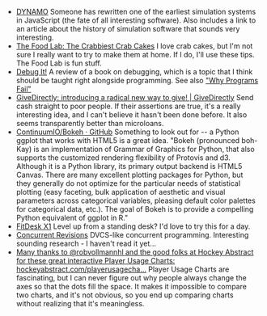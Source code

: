 <!--
.. title: Links: Simulation, Programming, Crab Cakes and Hockey Player Usage Charts
.. date: 2013/04/10 08:41
.. slug: links
.. link:
.. description:
.. tags: Debugging, data-analysis, crab-cake, giving, programming, recipe, python, Recipe books, research, plotting, charity
-->

* [DYNAMO](http://lambda-the-ultimate.org/node/4710)
	Someone has rewritten one of the earliest simulation systems in JavaScript (the fate of all interesting software). Also includes a link to an article about the history of simulation software that sounds very interesting.
* [The Food Lab: The Crabbiest Crab Cakes](http://feeds.seriouseats.com/~r/seriouseatsfeaturesvideos/~3/yfScRT6TNzw/the-food-lab-crab-cakes.html)
	I love crab cakes, but I'm not sure I really want to try to make them at home. If I do, I'll use these tips. The Food Lab is fun stuff.
* [Debug It!](http://mjtsai.com/blog/2013/03/30/debug-it/)
	A review of a book on debugging, which is a topic that I think should be taught right alongside programming. See also ["Why Programs Fail"](http://whyprogramsfail.com)
* [GiveDirectly: introducing a radical new way to give! | GiveDirectly](http://www.givedirectly.org/)
	Send cash straight to poor people. If their assertions are true, it's a really interesting idea, and I can't believe it hasn't been done before. It also seems transparently better than microloans.
* [ContinuumIO/Bokeh · GitHub](https://github.com/ContinuumIO/Bokeh)
	Something to look out for -- a Python ggplot that works with HTML5 is a great idea. "Bokeh (pronounced boh-Kay) is an implementation of Grammar of Graphics for Python, that also supports the customized rendering flexibility of Protovis and d3. Although it is a Python library, its primary output backend is HTML5 Canvas.  There are many excellent plotting packages for Python, but they generally do not optimize for the particular needs of statistical plotting (easy faceting, bulk application of aesthetic and visual parameters across categorical variables, pleasing default color palettes for categorical data, etc.). The goal of Bokeh is to provide a compelling Python equivalent of ggplot in R."
* [FitDesk X1](http://kk.org/cooltools/archives/10441)
	Level up from a standing desk? I'd love to try this for a day.
* [Concurrent Revisions](http://lambda-the-ultimate.org/node/4699)
	DVCS-like concurrent programming. Interesting sounding research - I haven't read it yet...
* [Many thanks to @robvollmannhl and the good folks at Hockey Abstract for these great interactive Player Usage Charts: hockeyabstract.com/playerusagecha…](http://www.hockeyabstract.com/playerusagecharts)
  	Player Usage Charts are fascinating, but I can never figure out why people always change the axes so that the dots fill the space. It makes it impossible to compare two charts, and it's not obvious, so you end up comparing charts without realizing that it's meaningless.
	
